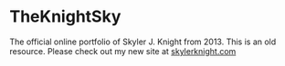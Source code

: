 # TheKnightSky
The official online portfolio of Skyler J. Knight from 2013.
This is an old resource. Please check out my new site at [skylerknight.com](http://skylerknight.com)
